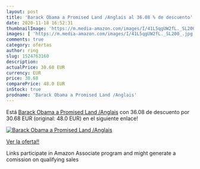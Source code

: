 ```yaml
---
layout: post
title: 'Barack Obama a Promised Land /Anglais al 36.08 % de descuento'
date: 2020-11-18 16:52:31
thumbnailImage: 'https://m.media-amazon.com/images/I/41L5qgUW2fL._SL200_.jpg'
images: [ 'https://m.media-amazon.com/images/I/41L5qgUW2fL._SL200_.jpg' ]
comments: true
category: ofertas
author: ring
slug: 1524763160
description:
actualPrice: 30.68 EUR
currency: EUR
price: 30.68
comparePrice: 48.0 EUR
inStock: true
prodname: 'Barack Obama a Promised Land /Anglais'
---
```


Está [Barack Obama a Promised Land /Anglais](https://www.amazon.es/dp/1524763160/?tag=tolees-21) con 36.08 de descuento por 30.68 EUR (original: 48.0 EUR) en el siguiente enlace!

[![Barack Obama a Promised Land /Anglais](https://m.media-amazon.com/images/I/41L5qgUW2fL._SL200_.jpg)](https://www.amazon.es/dp/1524763160/?tag=tolees-21)

[Ver la oferta!!](https://www.amazon.es/dp/1524763160/?tag=tolees-21)

Links participate in Amazon Associate program and might generate a comission on qualifying sales


